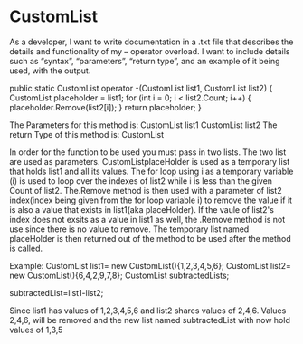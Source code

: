 # CustomList
As a developer, I want to write documentation in a .txt file that describes the details and functionality of my – operator overload. 
I want to include details such as “syntax”, “parameters”, “return type”, and an example of it being used, with the output.
      
 public static CustomList<T> operator -(CustomList<T> list1, CustomList<T> list2)
        {
            CustomList<T> placeholder = list1;
            for (int i = 0; i < list2.Count; i++)
            {
                placeholder.Remove(list2[i]);
            }
            return placeholder;
        }


The Parameters for this method is:
CustomList<T> list1
CustomList<T> list2
The return Type of this method is:
CustomList<T>

In order for the function to be used you must pass in two lists. The two list are used as parameters.
CustomList<T>placeHolder is used as a temporary list that holds list1 and all its values.
The for loop using i as a temporary variable (i) is used to loop over the indexes of list2 while i is less than the given Count of list2.
The.Remove method is then used with a parameter of list2 index(index being given from the for loop variable i) to remove the value if it is also a value that exists in list1(aka placeHolder).
If the vaule of list2's index does not exsits as a value in list1 as well, the .Remove method is not use since there is no value to remove.
The temporary list named placeHolder is then returned out of the method to be used after the method is called.

Example:
CustomList<int> list1= new CustomList<int>(){1,2,3,4,5,6};
CustomList<int> list2= new CustomList<int>(){6,4,2,9,7,8};
CustomList<int> subtractedLists;

subtractedList=list1-list2;

Since list1 has values of 1,2,3,4,5,6 and list2 shares values of 2,4,6.
Values 2,4,6, will be removed and the new list named subtractedList with now hold values of 1,3,5


